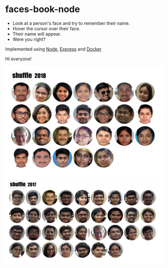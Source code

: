 # faces-book-node
- Look at a person's face and try to remember their name.
- Hover the cursor over their face.
- Their name will appear.
- Were you right?

Implemented using
[Node](https://nodejs.org/en/),
[Express](https://expressjs.com/) and
[Docker](https://www.docker.com/)

Hi everyone!

![screenshot-2018](/img/faces-book-2018.png)
![screenshot-2017](/img/faces-book-2017.png)
